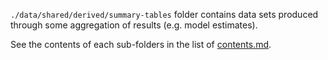 `./data/shared/derived/summary-tables` folder contains data sets produced through some aggregation of results (e.g. model estimates). 

See the contents of each sub-folders in the list of [contents.md](../../contents.md).  